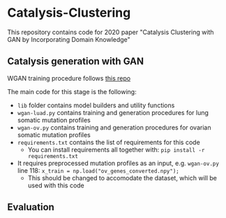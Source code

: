 # Catalysis-Clustering
This repository contains code for 2020 paper "Catalysis Clustering with GAN by Incorporating Domain Knowledge"

## Catalysis generation with GAN

WGAN training procedure follows [this repo](https://github.com/PacktPublishing/Advanced-Deep-Learning-with-Keras/tree/master)

The main code for this stage is the following:
-  `lib` folder contains model builders and utility functions
-  `wgan-luad.py` contains training and generation procedures for lung somatic mutation profiles
-  `wgan-ov.py` contains training and generation procedures for ovarian somatic mutation profiles
-  `requirements.txt` contains the list of requirements for this code
    - You can install requirements all together with: `pip install -r requirements.txt` 
- It requires preprocessed mutation profiles as an input, e.g. `wgan-ov.py` line 118: `x_train = np.load("ov_genes_converted.npy");`
    - This should be changed to accomodate the dataset, which will be used with this code

## Evaluation
